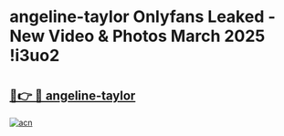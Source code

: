 # angeline-taylor Onlyfans Leaked - New Video & Photos March 2025 !i3uo2

# <h2><a href="https://jrx2es.iuczelnia.edu.pl?title=angeline-taylor&ref=i3uo2">🔗👉 🔴 angeline-taylor</a></h2>

[![acn](https://github.com/user-attachments/assets/0f9c940e-d8b0-45ae-aac7-cd30a18b3e1c)](https://jrx2es.iuczelnia.edu.pl?title=angeline-taylor&ref=i3uo2)

